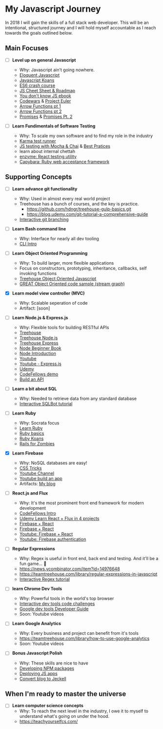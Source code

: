 # My Javascript Journey
In 2018 I will gain the skills of a full stack web developer. This will be an intentional, structured journey and I will hold myself accountable as I reach towards the goals outlined below. 

## Main Focuses
- [ ] **Level up on general Javascript** 
    * Why: Javascript ain't going nowhere.
    * [Eloquent Javascript](http://eloquentjavascript.net)
    * [Javascript Koans](https://github.com/mrdavidlaing/javascript-koans)
    * [ES6 crash course](https://www.udemy.com/es6-ecmascript-6-for-beginners/learn/v4/overview)
    * [JS Cheet Sheet & Roadmap](https://github.com/mbeaudru/modern-js-cheatsheet?utm_source=mybridge&utm_medium=blog&utm_campaign=read_more)
    * [You don't know JS ebook](https://github.com/getify/You-Dont-Know-JS)
    * [Codewars](https://www.codewars.com) & [Project Euler](https://projecteuler.net)
    * [Arrow Functions pt 1](https://codeburst.io/javascript-arrow-functions-for-beginners-926947fc0cdc)
    * [Arrow Functions pt 2](https://developer.mozilla.org/en-US/docs/Web/JavaScript/Reference/Functions/Arrow_functions)
    * [Promises](https://teamtreehouse.com/library/understanding-promises-in-javascript) & [Promises Pt. 2](https://classroom.udacity.com/courses/ud898)

- [ ] **Learn Fundimentals of Software Testing**
    * Why: To scale my own software and to find my role in the industry
    * [Karma test runner](https://karma-runner.github.io)
    * [JS testing with Mocha & Chai](https://teamtreehouse.com/library/javascript-unit-testing) & [Best Pratices](http://blog.stevensanderson.com/2009/08/24/writing-great-unit-tests-best-and-worst-practises/)
    * learn about internal chettah
    * [enzyme: React testing utility](http://airbnb.io/enzyme/)
    * [Capybara: Ruby web acceptance framework](http://teamcapybara.github.io/capybara)
   

## Supporting Concepts
- [ ] **Learn advance git functionality**
    * Why: Used in almost every real world project
    * Treehouse has a bunch of courses, and the key is practice.
        * https://github.com/hdngr/treehouse-gulp-basics.git
        * https://blog.udemy.com/git-tutorial-a-comprehensive-guide
    * [Interactive git branching](https://learngitbranching.js.org/)

- [ ] **Learn Bash command line**
    * Why: Interface for nearly all dev tooling
    * [CLI Intro](https://ryanstutorials.net/linuxtutorial/commandline.php)

- [ ] **Learn Object Oriented Programming**
    * Why: To build larger, more flexible applications
    * Focus on constructors, prototyping, inheritance, callbacks, self invoking functions
    * [Treehouse Object Oriented Javascript](https://teamtreehouse.com/library/objectoriented-javascript)
    * [GREAT Object Oriented code sample (stream graph)](https://codepen.io/gricha2380/pen/vpgBVw)

- [x] **Learn model view controller (MVC)**
    * Why: Scalable seperation of code 
    * Artifact: [soon]

- [ ] **Learn Node.js & Express.js**
    * Why: Flexible tools for building RESTful APIs
    * [Treehouse](https://teamtreehouse.com/library/nodejs-basics-2)
    * [Treehouse Node.js](https://teamtreehouse.com/library/build-a-simple-dynamic-site-with-nodejs)
    * [Treehouse Express](https://teamtreehouse.com/library/build-a-rest-api-with-express)
    * [Node Beginner Book](https://www.nodebeginner.org/)
    * [Node Introduction](https://www.tutorialspoint.com/nodejs/nodejs_introduction.htm)
    * [Youtube](https://www.youtube.com/watch?v=U8XF6AFGqlc)
    * [Youtube - Express.js](https://www.youtube.com/watch?v=gnsO8-xJ8rs)
    * [Udemy](https://www.udemy.com/home/my-courses/search/?q=node)
    * [CodeFellows demo](https://github.com/codefellows/seattle-301d28/blob/master/07-nodejs-npm-express/demos/server.js)
    * [Build an API](https://scotch.io/tutorials/build-a-restful-api-using-node-and-express-4)

- [ ] **Learn a bit about SQL**
    * Why: Needed to retrieve data from any standard database
    * [Interactive SQLBot tutorial](https://sqlbolt.com/)

- [ ] **Learn Ruby**
    * Why: Socrata focus
    * [Learn Ruby](https://teamtreehouse.com/library/topic:ruby)
    * [Ruby basics](https://teamtreehouse.com/library/practice-ruby-on-rails-basics/upcoming)
    * [Ruby Koans](http://rubykoans.com/)
    * [Rails for Zombies](http://railsforzombies.org/levels/1)

- [x] **Learn Firebase**
    * Why: NoSQL databases are easy!
    * [CSS Tricks](https://css-tricks.com/intro-firebase-react)
    * [Youtube Channel](https://www.youtube.com/channel/UCP4bf6IHJJQehibu6ai__cg)
    * [Youtube build an app](https://www.youtube.com/watch?v=VTkM5BbnslU)
    * Artifacts: [My blog](http://gregorrichardson.com/blog/building-a-node-js-api-with-firebase-integration/)

- [ ] **React.js and Flux**
    * Why: It's the most prominent front end framework for modern development
    * [CodeFellows Intro](https://www.codefellows.org/blog/why-react-a-deeper-look-into-facebooks-hit-framework)
    * [Udemy Learn React + Flux in 4 projects](https://www.udemy.com/home/my-courses/search/?q=react)
    * [Firebase + React](https://css-tricks.com/intro-firebase-react)
    * [Firebase + React](https://www.codementor.io/yurio/all-you-need-is-react-firebase-4v7g9p4kf)
    * [Youtube: Firebase + React](https://www.youtube.com/watch?v=mwNATxfUsgI)
    * [Youtube: Firebase authentication](https://www.youtube.com/watch?v=XMuoDQy61ys)
    
- [ ] **Regular Expressions**
    * Why: Regex is useful in front end, back end and testing. And it'll be a fun game... 👾
    * https://news.ycombinator.com/item?id=14976648
    * https://teamtreehouse.com/library/regular-expressions-in-javascript
    * [Interactive Regex tutorial](https://regexone.com/)

- [ ] **learn Chrome Dev Tools**
    * Why: Powerful tools in the world's top browser
    * [Interactive dev tools code challenges](http://discover-devtools.codeschool.com)
    * [Google dev tools Developer Guide](https://developers.google.com/web/tools/chrome-devtools/javascript/)
    * Soon: Youtube videos

- [ ] **Learn Google Analytics**
    * Why: Every business and project can benefit from it's tools
    * https://teamtreehouse.com/library/how-to-use-google-analytics
    * Soon: Youtube videos

- [ ] **Bonus Javascript Polish**
    * Why: These skills are nice to have
    * [Developing NPM packages](http://go.auth0.com/Q0mW08X0V62q00g4Z00Ibo0)
    * [Deploying JS apps](http://go.auth0.com/s05m0q408XgH0V00bo20Z0W)
    * [Convert blog to Jeckell](https://dziganto.github.io/data%20science/linear%20regression/machine%20learning/python/Linear-Regression-101-Metrics/)

## When I'm ready to master the universe
- [ ] **Learn computer science concepts**
    * Why: To reach the next level in the industry, I owe it to myself to understand what's going on under the hood.
    * https://teachyourselfcs.com/
